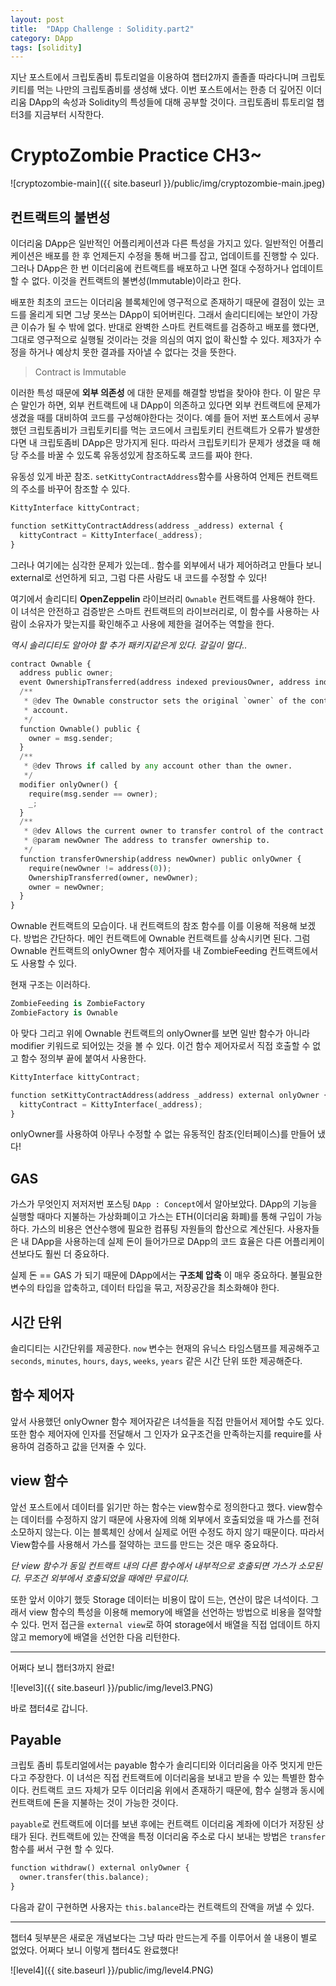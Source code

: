 ```yaml
---
layout: post
title:  "DApp Challenge : Solidity.part2"
category: DApp
tags: [solidity]
---
```


지난 포스트에서 크립토좀비 튜토리얼을 이용하여 챕터2까지 졸졸졸 따라다니며 크립토키티를 먹는 나만의 크립토좀비를 생성해 냈다. 이번 포스트에서는 한층 더 깊어진 이더리움 DApp의 속성과 Solidity의 특성들에 대해 공부할 것이다. 크립토좀비 튜토리얼 챕터3를 지금부터 시작한다.

<!-- more -->

# CryptoZombie Practice CH3~

![cryptozombie-main]({{ site.baseurl }}/public/img/cryptozombie-main.jpeg)

## **컨트랙트의 불변성**

이더리움 DApp은 일반적인 어플리케이션과 다른 특성을 가지고 있다. 일반적인 어플리케이션은 배포를 한 후 언제든지 수정을 통해 버그를 잡고, 업데이트를 진행할 수 있다. 그러나 DApp은 한 번 이더리움에 컨트랙트를 배포하고 나면 절대 수정하거나 업데이트 할 수 없다. 이것을 컨트랙트의 불변성(Immutable)이라고 한다.

배포한 최초의 코드는 이더리움 블록체인에 영구적으로 존재하기 때문에 결점이 있는 코드를 올리게 되면 그냥 못쓰는 DApp이 되어버린다. 그래서 솔리디티에는 보안이 가장 큰 이슈가 될 수 밖에 없다. 반대로 완벽한 스마트 컨트랙트를 검증하고 배포를 했다면, 그대로 영구적으로 실행될 것이라는 것을 의심의 여지 없이 확신할 수 있다. 제3자가 수정을 하거나 예상치 못한 결과를 자아낼 수 없다는 것을 뜻한다.

> Contract is Immutable

이러한 특성 때문에 **외부 의존성** 에 대한 문제를 해결할 방법을 찾아야 한다. 이 말은 무슨 말인가 하면, 외부 컨트랙트에 내 DApp이 의존하고 있다면 외부 컨트랙트에 문제가 생겼을 때를 대비하여 코드를 구성해야한다는 것이다. 예를 들어 저번 포스트에서 공부했던 크립토좀비가 크립토키티를 먹는 코드에서 크립토키티 컨트랙트가 오류가 발생한다면 내 크립토좀비 DApp은 망가지게 된다. 따라서 크립토키티가 문제가 생겼을 때 해당 주소를 바꿀 수 있도록 유동성있게 참조하도록 코드를 짜야 한다.

유동성 있게 바꾼 참조. `setKittyContractAddress`함수를 사용하여 언제든 컨트랙트의 주소를 바꾸어 참조할 수 있다.

```python
KittyInterface kittyContract;

function setKittyContractAddress(address _address) external {
  kittyContract = KittyInterface(_address);
}
```

그러나 여기에는 심각한 문제가 있는데.. 함수를 외부에서 내가 제어하려고 만들다 보니 external로 선언하게 되고, 그럼 다른 사람도 내 코드를 수정할 수 있다!

여기에서 솔리디티 **OpenZeppelin** 라이브러리 `Ownable` 컨트랙트를 사용해야 한다. 이 녀석은 안전하고 검증받은 스마트 컨트랙트의 라이브러리로, 이 함수를 사용하는 사람이 소유자가 맞는지를 확인해주고 사용에 제한을 걸어주는 역할을 한다.

*역시 솔리디티도 알아야 할 추가 패키지같은게 있다. 갈길이 멀다..*

```python
contract Ownable {
  address public owner;
  event OwnershipTransferred(address indexed previousOwner, address indexed newOwner);
  /**
   * @dev The Ownable constructor sets the original `owner` of the contract to the sender
   * account.
   */
  function Ownable() public {
    owner = msg.sender;
  }
  /**
   * @dev Throws if called by any account other than the owner.
   */
  modifier onlyOwner() {
    require(msg.sender == owner);
    _;
  }
  /**
   * @dev Allows the current owner to transfer control of the contract to a newOwner.
   * @param newOwner The address to transfer ownership to.
   */
  function transferOwnership(address newOwner) public onlyOwner {
    require(newOwner != address(0));
    OwnershipTransferred(owner, newOwner);
    owner = newOwner;
  }
}
```
Ownable 컨트랙트의 모습이다. 내 컨트랙트의 참조 함수를 이를 이용해 적용해 보겠다.
방법은 간단하다. 메인 컨트랙트에 Ownable 컨트랙트를 상속시키면 된다. 그럼 Ownable 컨트랙트의 onlyOwner 함수 제어자를 내 ZombieFeeding 컨트랙트에서도 사용할 수 있다.

현재 구조는 이러하다.

```python
ZombieFeeding is ZombieFactory
ZombieFactory is Ownable
```

아 맞다 그리고 위에 Ownable 컨트랙트의 onlyOwner를 보면 일반 함수가 아니라 modifier 키워드로 되어있는 것을 볼 수 있다. 이건 함수 제어자로서 직접 호출할 수 없고 함수 정의부 끝에 붙여서 사용한다.

```python
KittyInterface kittyContract;

function setKittyContractAddress(address _address) external onlyOwner {
  kittyContract = KittyInterface(_address);
}
```
onlyOwner를 사용하여 아무나 수정할 수 없는 유동적인 참조(인터페이스)를 만들어 냈다!


## **GAS**

가스가 무엇인지 저저저번 포스팅 `DApp : Concept`에서 알아보았다. DApp의 기능을 실행할 때마다 지불하는 가상화폐이고 가스는 ETH(이더리움 화폐)를 통해 구입이 가능하다. 가스의 비용은 연산수행에 필요한 컴퓨팅 자원들의 합산으로 계산된다. 사용자들은 내 DApp을 사용하는데 실제 돈이 들어가므로 DApp의 코드 효율은 다른 어플리케이션보다도 훨씬 더 중요하다.

실제 돈 == GAS 가 되기 때문에 DApp에서는 **구조체 압축** 이 매우 중요하다. 불필요한 변수의 타입을 압축하고, 데이터 타입을 묶고, 저장공간을 최소화해야 한다.

## **시간 단위**

솔리디티는 시간단위를 제공한다. `now` 변수는 현재의 유닉스 타임스탬프를 제공해주고 `seconds`, `minutes`, `hours`, `days`, `weeks`, `years` 같은 시간 단위 또한 제공해준다.

## **함수 제어자**

앞서 사용했던 onlyOwner 함수 제어자같은 녀석들을 직접 만들어서 제어할 수도 있다. 또한 함수 제어자에 인자를 전달해서 그 인자가 요구조건을 만족하는지를 require를 사용하여 검증하고 값을 던져줄 수 있다.

## **view 함수**

앞선 포스트에서 데이터를 읽기만 하는 함수는 view함수로 정의한다고 했다. view함수는 데이터를 수정하지 않기 때문에 사용자에 의해 외부에서 호출되었을 때 가스를 전혀 소모하지 않는다. 이는 블록체인 상에서 실제로 어떤 수정도 하지 않기 때문이다. 따라서 View함수를 사용해서 가스를 절약하는 코드를 만드는 것은 매우 중요하다.

*단 view 함수가 동일 컨트랙트 내의 다른 함수에서 내부적으로 호출되면 가스가 소모된다. 무조건 외부에서 호출되었을 때에만 무료이다.*

또한 앞서 이야기 했듯 Storage 데이터는 비용이 많이 드는, 연산이 많은 녀석이다. 그래서 view 함수의 특성을 이용해 memory에 배열을 선언하는 방법으로 비용을 절약할 수 있다. 먼저 접근을 `external view`로 하여 storage에서 배열을 직접 업데이트 하지 않고 memory에 배열을 선언한 다음 리턴한다.

---
어쩌다 보니 챕터3까지 완료!

![level3]({{ site.baseurl }}/public/img/level3.PNG)

바로 챕터4로 갑니다.


## **Payable**

크립토 좀비 튜토리얼에서는 payable 함수가 솔리디티와 이더리움을 아주 멋지게 만든다고 주장한다. 이 녀석은 직접 컨트랙트에 이더리움을 보내고 받을 수 있는 특별한 함수이다. 컨트랙트 코드 자체가 모두 이더리움 위에서 존재하기 때문에, 함수 실행과 동시에 컨트랙트에 돈을 지불하는 것이 가능한 것이다.

`payable`로 컨트랙트에 이더를 보낸 후에는 컨트랙트 이더리움 계좌에 이더가 저장된 상태가 된다. 컨트랙트에 있는 잔액을 특정 이더리움 주소로 다시 보내는 방법은 `transfer`함수를 써서 구현 할 수 있다.

```python
function withdraw() external onlyOwner {
  owner.transfer(this.balance);
}
```
다음과 같이 구현하면 사용자는 `this.balance`라는 컨트랙트의 잔액을 꺼낼 수 있다.

---
챕터4 뒷부분은 새로운 개념보다는 그냥 따라 만드는게 주를 이루어서 쓸 내용이 별로 없었다. 어쩌다 보니 이렇게 챕터4도 완료했다!

![level4]({{ site.baseurl }}/public/img/level4.PNG)
